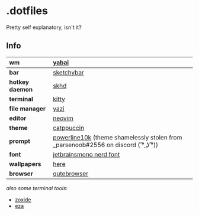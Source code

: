 # .dotfiles

Pretty self explanatory, isn't it?

## Info
**wm**            | [yabai](https://github.com/koekeishiya/yabai)
:-----------------|:-
**bar**           | [sketchybar](https://github.com/FelixKratz/SketchyBar)
**hotkey daemon** | [skhd](https://github.com/koekeishiya/skhd)
**terminal**      | [kitty](https://github.com/kovidgoyal/kitty)
**file manager**  | [yazi](https://github.com/sxyazi/yazi)
**editor**        | [neovim](https://github.com/neovim/neovim)
**theme**         | [catppuccin](https://github.com/catppuccin)
**prompt**        | [powerline10k](https://github.com/romkatv/powerlevel10k) (theme shamelessly stolen from _parsenoob#2556 on discord ( ͡° ͜ʖ ͡°))
**font**          | [jetbrainsmono nerd font](https://www.nerdfonts.com/font-downloads)
**wallpapers**    | [here](/wallpapers)
**browser**   | [qutebrowser](https://github.com/qutebrowser/qutebrowser)

<!-- **browser**         | firefox | arc browser -->
<!-- :-------------------|:--------|:- -->
<!-- **vim keybindings** | [vimium for firefox](https://addons.mozilla.org/en-GB/firefox/addon/vimium-ff/) | [vimium](https://chromewebstore.google.com/detail/vimium/dbepggeogbaibhgnhhndojpepiihcmeb) -->
<!-- **theme**           | [cascade](https://github.com/andreasgrafen/cascade)   | - -->
<!-- **startpage**       | [nighttab](https://github.com/zombieFox/nightTab)     | - -->

*also some terminal tools*:
- [zoxide](https://github.com/ajeetdsouza/zoxide)
- [eza](https://github.com/eza-community/eza)

